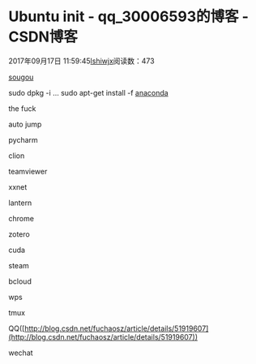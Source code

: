 # Ubuntu init - qq_30006593的博客 - CSDN博客





2017年09月17日 11:59:45[lshiwjx](https://me.csdn.net/qq_30006593)阅读数：473








[sougou](http://blog.csdn.net/leijiezhang/article/details/53707181)

sudo dpkg -i … sudo apt-get install -f 
[anaconda](https://www.anaconda.com/download/)

the fuck 

auto jump 

pycharm 

clion 

teamviewer 

xxnet 

lantern 

chrome 

zotero 

cuda 

steam 

bcloud 

wps 

tmux 

QQ([http://blog.csdn.net/fuchaosz/article/details/51919607](http://blog.csdn.net/fuchaosz/article/details/51919607)) 

wechat



